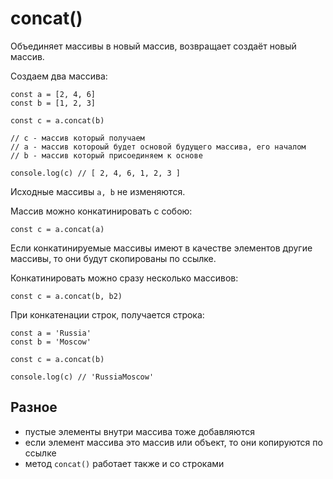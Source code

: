 # concat()
Объединяет массивы в новый массив, возвращает создаёт новый массив.

Создаем два массива:

    const a = [2, 4, 6]
    const b = [1, 2, 3]

    const c = a.concat(b)

    // c - массив который получаем
    // a - массив котороый будет основой будущего массива, его началом
    // b - массив который присоединяем к основе

    console.log(c) // [ 2, 4, 6, 1, 2, 3 ]

Исходные массивы `a, b` не изменяются.

Массив можно конкатинировать с собою:

    const c = a.concat(a)

Если конкатинируемые массивы имеют в качестве элементов другие массивы, то они будут скопированы по ссылке.

Конкатинировать можно сразу несколько массивов:

    const c = a.concat(b, b2)

При конкатенации строк, получается строка:

    const a = 'Russia'
    const b = 'Moscow'

    const c = a.concat(b)

    console.log(c) // 'RussiaMoscow'

## Разное
- пустые элементы внутри массива тоже добавляются
- если элемент массива это массив или объект, то они копируются по ссылке
- метод `concat()` работает также и со строками
